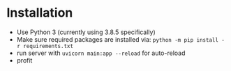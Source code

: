 # Installation

* Use Python 3 (currently using 3.8.5 specifically)
* Make sure required packages are installed via:
  `python -m pip install -r requirements.txt`
* run server with `uvicorn main:app --reload` for auto-reload
* profit